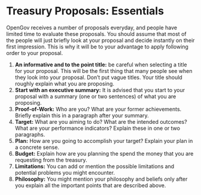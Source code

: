 # Treasury Proposals: Essentials

OpenGov receives a number of proposals everyday, and people have limited time to evaluate these proposals. You should assume that most of the people will just briefly look at your proposal and decide instantly on their first impression. This is why it will be to your advantage to apply following order to your proposal.

1. **An informative and to the point title:** be careful when selecting a title for your proposal. This will be the first thing that many people see when they look into your proposal. Don’t put vague titles. Your title should roughly explain what you are proposing.
2. **Start with an executive summary:** It is advised that you start to your proposal with a summary (one or two sentences) of what you are proposing.
3. **Proof-of-Work:** Who are you? What are your former achievements. Briefly explain this in a paragraph after your summary.
4. **Target:** What are you aiming to do? What are the intended outcomes? What are your performance indicators? Explain these in one or two paragraphs.
5. **Plan:** How are you going to accomplish your target? Explain your plan in a concrete sense.
6. **Budget:** Explain how are you planning the spend the money that you are requesting from the treasury.
7. **Limitations:** You can add or mention the possible limitations and potential problems you might encounter.
8. **Philosophy:** You might mention your philosophy and beliefs only after you explain all the important points that are described above.